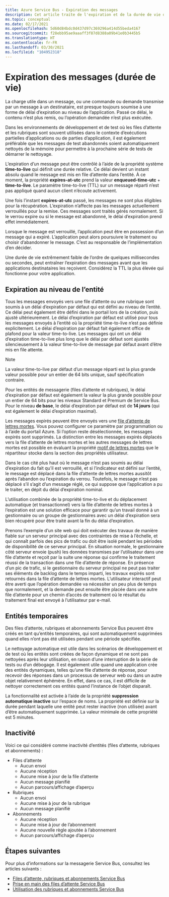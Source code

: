 ```yaml
---
title: Azure Service Bus - Expiration des messages
description: Cet article traite de l'expiration et de la durée de vie des messages Azure Service Bus. Passé ce délai, le message n’est plus remis.
ms.topic: conceptual
ms.date: 02/17/2021
ms.openlocfilehash: 5d60d84bdc0d437d97c369296a414d55beda4167
ms.sourcegitcommit: f28ebb95ae9aaaff3f87d8388a09b41e0b3445b5
ms.translationtype: HT
ms.contentlocale: fr-FR
ms.lasthandoff: 03/30/2021
ms.locfileid: "104952318"
---
```

# <a name="message-expiration-time-to-live"></a>Expiration des messages (durée de vie)
La charge utile dans un message, ou une commande ou demande transmise par un message à un destinataire, est presque toujours soumise à une forme de délai d’expiration au niveau de l’application. Passé ce délai, le contenu n’est plus remis, ou l’opération demandée n’est plus exécutée.

Dans les environnements de développement et de test où les files d’attente et les rubriques sont souvent utilisées dans le contexte d’exécutions partielles d’applications ou de parties d’application, il est également préférable que les messages de test abandonnés soient automatiquement nettoyés de la mémoire pour permettre à la prochaine série de tests de démarrer le nettoyage.

L’expiration d’un message peut être contrôlé à l’aide de la propriété système **time-to-live** qui définit une durée relative. Ce délai devient un instant absolu quand le message est mis en file d’attente dans l’entité. À ce moment, la propriété **expires-at-utc** prend la valeur **enqueued-time-utc** + **time-to-live**. Le paramètre time-to-live (TTL) sur un message réparti n’est pas appliqué quand aucun client n’écoute activement.

Une fois l’instant **expires-at-utc** passé, les messages ne sont plus éligibles pour la récupération. L’expiration n’affecte pas les messages actuellement verrouillés pour la remise. Ces messages sont traités gérés normalement. Si le verrou expire ou si le message est abandonné, le délai d’expiration prend effet immédiatement.

Lorsque le message est verrouillé, l’application peut être en possession d’un message qui a expiré. L’application peut alors poursuivre le traitement ou choisir d’abandonner le message. C’est au responsable de l’implémentation d’en décider.

Une durée de vie extrêmement faible de l’ordre de quelques millisecondes ou secondes, peut entraîner l’expiration des messages avant que les applications destinataires les reçoivent. Considérez la TTL la plus élevée qui fonctionne pour votre application.

## <a name="entity-level-expiration"></a>Expiration au niveau de l’entité
Tous les messages envoyés vers une file d’attente ou une rubrique sont soumis à un délai d’expiration par défaut qui est défini au niveau de l’entité. Ce délai peut également être défini dans le portail lors de la création, puis ajusté ultérieurement. Le délai d’expiration par défaut est utilisé pour tous les messages envoyés à l’entité où la propriété time-to-live n’est pas définie explicitement. Le délai d’expiration par défaut fait également office de plafond pour la valeur time-to-live. Les messages qui ont un délai d’expiration time-to-live plus long que le délai par défaut sont ajustés silencieusement à la valeur time-to-live de message par défaut avant d’être mis en file attente.

> [!NOTE]
> La valeur time-to-live par défaut d’un message réparti est la plus grande valeur possible pour un entier de 64 bits unique, sauf spécification contraire.
>
> Pour les entités de messagerie (files d’attente et rubriques), le délai d’expiration par défaut est également la valeur la plus grande possible pour un entier de 64 bits pour les niveaux Standard et Premium de Service Bus. Pour le niveau **de base**, le délai d’expiration par défaut est de **14 jours** (qui est également le délai d’expiration maximal).

Les messages expirés peuvent être envoyés vers une [file d’attente de lettres mortes](service-bus-dead-letter-queues.md). Vous pouvez configurer ce paramètre par programmation ou à l’aide du portail Azure. Si l’option reste désélectionnée, les messages expirés sont supprimés. La distinction entre les messages expirés déplacés vers la file d’attente de lettres mortes et les autres messages de lettres mortes est possible en évaluant la propriété [motif de lettres mortes](service-bus-dead-letter-queues.md#moving-messages-to-the-dlq) que le répartiteur stocke dans la section des propriétés utilisateur. 

Dans le cas cité plus haut où le message n’est pas soumis au délai d’expiration du fait qu’il est verrouillé, et si l’indicateur est défini sur l’entité, le message est déplacé dans la file d’attente de lettres mortes aussitôt après l’abandon ou l’expiration du verrou. Toutefois, le message n’est pas déplacé s’il s’agit d’un message réglé, ce qui suppose que l’application a pu le traiter, en dépit du délai d’expiration nominal.

L’utilisation combinée de la propriété time-to-live et du déplacement automatique (et transactionnel) vers la file d’attente de lettres mortes à l’expiration est une solution efficace pour garantir qu’un travail donné à un gestionnaire ou un groupe de gestionnaires avec un délai d’expiration sera bien récupéré pour être traité avant la fin du délai d’expiration.

Prenons l’exemple d’un site web qui doit exécuter des travaux de manière fiable sur un serveur principal avec des contraintes de mise à l’échelle, et qui connaît parfois des pics de trafic ou doit être isolé pendant les périodes de disponibilité de ce serveur principal. En situation normale, le gestionnaire côté serveur envoie (push) les données transmises par l’utilisateur dans une file d’attente et reçoit par la suite une réponse qui confirme le traitement réussi de la transaction dans une file d’attente de réponse. En présence d’un pic de trafic, si le gestionnaire du serveur principal ne peut pas traiter ses éléments de backlog dans le temps imparti, les travaux expirés sont retournés dans la file d’attente de lettres mortes. L’utilisateur interactif peut être averti que l’opération demandée va nécessiter un peu plus de temps que normalement, et la demande peut ensuite être placée dans une autre file d’attente pour un chemin d’accès de traitement où le résultat du traitement final est envoyé à l’utilisateur par e-mail. 


## <a name="temporary-entities"></a>Entités temporaires

Des files d’attente, rubriques et abonnements Service Bus peuvent être créés en tant qu’entités temporaires, qui sont automatiquement supprimées quand elles n’ont pas été utilisées pendant une période spécifiée.
 
Le nettoyage automatique est utile dans les scénarios de développement et de test où les entités sont créées de façon dynamique et ne sont pas nettoyées après leur utilisation, en raison d’une interruption de la série de tests ou d’un débogage. Il est également utile quand une application crée des entités dynamiques, telles qu’une file d’attente de réponse, pour recevoir des réponses dans un processus de serveur web ou dans un autre objet relativement éphémère. En effet, dans ce cas, il est difficile de nettoyer correctement ces entités quand l’instance de l’objet disparaît.

La fonctionnalité est activée à l’aide de la propriété **suppression automatique inactive** sur l’espace de noms. La propriété est définie sur la durée pendant laquelle une entité peut rester inactive (non utilisée) avant d’être automatiquement supprimée. La valeur minimale de cette propriété est 5 minutes.
 
## <a name="idleness"></a>Inactivité

Voici ce qui considéré comme inactivité d’entités (files d’attente, rubriques et abonnements) :

- Files d’attente
    - Aucun envoi  
    - Aucune réception  
    - Aucune mise à jour de la file d’attente  
    - Aucun message planifié  
    - Aucun parcours/affichage d’aperçu 
- Rubriques  
    - Aucun envoi  
    - Aucune mise à jour de la rubrique  
    - Aucun message planifié 
- Abonnements
    - Aucune réception  
    - Aucune mise à jour de l’abonnement  
    - Aucune nouvelle règle ajoutée à l’abonnement  
    - Aucun parcours/affichage d’aperçu  
 

## <a name="next-steps"></a>Étapes suivantes

Pour plus d’informations sur la messagerie Service Bus, consultez les articles suivants :

* [Files d’attente, rubriques et abonnements Service Bus](service-bus-queues-topics-subscriptions.md)
* [Prise en main des files d’attente Service Bus](service-bus-dotnet-get-started-with-queues.md)
* [Utilisation des rubriques et abonnements Service Bus](service-bus-dotnet-how-to-use-topics-subscriptions.md)
